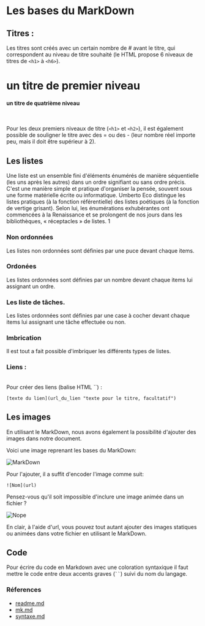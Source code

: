 # Les bases du MarkDown  

## Titres :

Les titres sont créés avec un certain nombre de # avant le titre, qui correspondent au niveau de titre souhaité (le HTML propose 6 niveaux de titres de `<h1>` à `<h6>`).
<br>
# un titre de premier niveau
#### un titre de quatrième niveau
<br>

Pour les deux premiers niveaux de titre (`<h1>` et `<h2>`), il est également possible de souligner le titre avec des = ou des - (leur nombre réel importe peu, mais il doit être supérieur à 2).  

## Les listes

Une liste est un ensemble fini d'éléments énumérés de manière séquentielle (les uns après les autres) dans un ordre signifiant ou sans ordre précis. C'est une manière simple et pratique d'organiser la pensée, souvent sous une forme matérielle écrite ou informatique. Umberto Eco distingue les listes pratiques (à la fonction référentielle) des listes poétiques (à la fonction de vertige grisant). Selon lui, les énumérations exhubérantes ont commencées à la Renaissance et se prolongent de nos jours dans les bibliothèques, « réceptacles » de listes. 1

### Non ordonnées

Les listes non ordonnées sont définies par une puce devant chaque items.

### Ordonées

Les listes ordonnées sont définies par un nombre devant chaque items lui assignant un ordre.

### Les liste de tâches.

Les listes ordonnées sont définies par une case à cocher devant chaque items lui assignant une tâche effectuée ou non.

### Imbrication

Il est tout a fait possible d'imbriquer les différents types de listes.

### Liens :
<br>
Pour créer des liens (balise HTML `<a>`) :

`[texte du lien](url_du_lien "texte pour le titre, facultatif")`  

## Les images  

En utilisant le MarkDown, nous avons également la possibilité d'ajouter des images dans notre document.  

Voici une image reprenant les bases du MarkDown:  

![MarkDown](https://encrypted-tbn0.gstatic.com/images?q=tbn:ANd9GcRrHq9bMtd7ZmHJFL89GSp2AhQ0P4yp6lc5ea5WviT0ZoZX8-DW1Q)  

Pour l'ajouter, il a suffit d'encoder l'image comme suit:  

`![Nom](url)`  

Pensez-vous qu'il soit impossible d'inclure une image animée dans un fichier ?  

![Nope](https://www.reactiongifs.us/wp-content/uploads/2013/10/nuh_uh_conan_obrien.gif)  

En clair, à l'aide d'url, vous pouvez tout autant ajouter des images statiques ou animées dans votre fichier en utilisant le MarkDown.  

## Code
Pour écrire du code en Markdown avec une coloration syntaxique il faut mettre le code entre deux accents graves (<code>``</code>) suivi du nom du langage. <br>


### Réferences
* [readme.md](readme.md)
* [mk.md](mk.md)
* [syntaxe.md](syntaxe.md)
